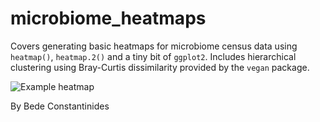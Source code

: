 # microbiome_heatmaps

Covers generating basic heatmaps for microbiome census data using `heatmap()`, `heatmap.2()` and a tiny bit of `ggplot2`. Includes hierarchical clustering using Bray-Curtis dissimilarity provided by the `vegan` package.

![Example heatmap](https://raw.githubusercontent.com/flsrgroup/microbiome_heatmaps/master/example_heatmap.png)

By Bede Constantinides
